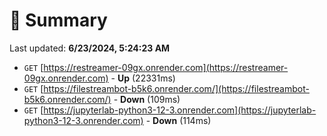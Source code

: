 # 📖 Summary
Last updated: **6/23/2024, 5:24:23 AM**

- `GET` [https://restreamer-09gx.onrender.com](https://restreamer-09gx.onrender.com) - **Up** (22331ms)
- `GET` [https://filestreambot-b5k6.onrender.com/](https://filestreambot-b5k6.onrender.com/) - **Down** (109ms)
- `GET` [https://jupyterlab-python3-12-3.onrender.com](https://jupyterlab-python3-12-3.onrender.com) - **Down** (114ms)
